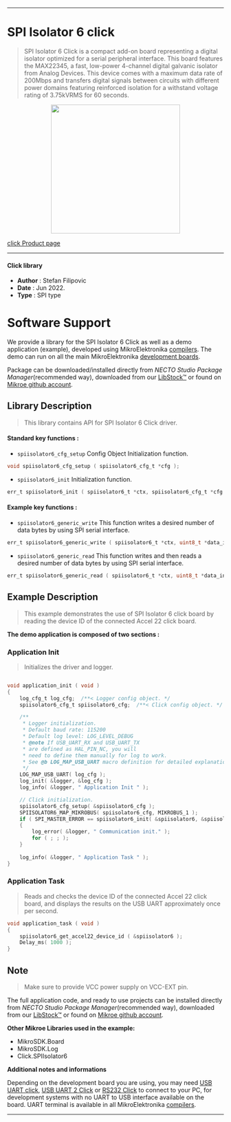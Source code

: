 
---
# SPI Isolator 6 click

> SPI Isolator 6 Click is a compact add-on board representing a digital isolator optimized for a serial peripheral interface. This board features the MAX22345, a fast, low-power 4-channel digital galvanic isolator from Analog Devices. This device comes with a maximum data rate of 200Mbps and transfers digital signals between circuits with different power domains featuring reinforced isolation for a withstand voltage rating of 3.75kVRMS for 60 seconds.

<p align="center">
  <img src="https://download.mikroe.com/images/click_for_ide/spiisolator6_click.png" height=300px>
</p>

[click Product page](https://www.mikroe.com/spi-isolator-6-click)

---


#### Click library

- **Author**        : Stefan Filipovic
- **Date**          : Jun 2022.
- **Type**          : SPI type


# Software Support

We provide a library for the SPI Isolator 6 Click
as well as a demo application (example), developed using MikroElektronika
[compilers](https://www.mikroe.com/necto-studio).
The demo can run on all the main MikroElektronika [development boards](https://www.mikroe.com/development-boards).

Package can be downloaded/installed directly from *NECTO Studio Package Manager*(recommended way), downloaded from our [LibStock&trade;](https://libstock.mikroe.com) or found on [Mikroe github account](https://github.com/MikroElektronika/mikrosdk_click_v2/tree/master/clicks).

## Library Description

> This library contains API for SPI Isolator 6 Click driver.

#### Standard key functions :

- `spiisolator6_cfg_setup` Config Object Initialization function.
```c
void spiisolator6_cfg_setup ( spiisolator6_cfg_t *cfg );
```

- `spiisolator6_init` Initialization function.
```c
err_t spiisolator6_init ( spiisolator6_t *ctx, spiisolator6_cfg_t *cfg );
```

#### Example key functions :

- `spiisolator6_generic_write` This function writes a desired number of data bytes by using SPI serial interface.
```c
err_t spiisolator6_generic_write ( spiisolator6_t *ctx, uint8_t *data_in, uint8_t in_len );
```

- `spiisolator6_generic_read` This function writes and then reads a desired number of data bytes by using SPI serial interface.
```c
err_t spiisolator6_generic_read ( spiisolator6_t *ctx, uint8_t *data_in, uint8_t in_len, uint8_t *data_out, uint8_t out_len );
```

## Example Description

> This example demonstrates the use of SPI Isolator 6 click board by reading the device ID of the connected Accel 22 click board.

**The demo application is composed of two sections :**

### Application Init

> Initializes the driver and logger.

```c

void application_init ( void )
{
    log_cfg_t log_cfg;  /**< Logger config object. */
    spiisolator6_cfg_t spiisolator6_cfg;  /**< Click config object. */

    /** 
     * Logger initialization.
     * Default baud rate: 115200
     * Default log level: LOG_LEVEL_DEBUG
     * @note If USB_UART_RX and USB_UART_TX 
     * are defined as HAL_PIN_NC, you will 
     * need to define them manually for log to work. 
     * See @b LOG_MAP_USB_UART macro definition for detailed explanation.
     */
    LOG_MAP_USB_UART( log_cfg );
    log_init( &logger, &log_cfg );
    log_info( &logger, " Application Init " );

    // Click initialization.
    spiisolator6_cfg_setup( &spiisolator6_cfg );
    SPIISOLATOR6_MAP_MIKROBUS( spiisolator6_cfg, MIKROBUS_1 );
    if ( SPI_MASTER_ERROR == spiisolator6_init( &spiisolator6, &spiisolator6_cfg ) )
    {
        log_error( &logger, " Communication init." );
        for ( ; ; );
    }
    
    log_info( &logger, " Application Task " );
}

```

### Application Task

> Reads and checks the device ID of the connected Accel 22 click board, and displays the results on the USB UART approximately once per second.

```c
void application_task ( void )
{
    spiisolator6_get_accel22_device_id ( &spiisolator6 );
    Delay_ms( 1000 );
}
```

## Note

> Make sure to provide VCC power supply on VCC-EXT pin.

The full application code, and ready to use projects can be installed directly from *NECTO Studio Package Manager*(recommended way), downloaded from our [LibStock&trade;](https://libstock.mikroe.com) or found on [Mikroe github account](https://github.com/MikroElektronika/mikrosdk_click_v2/tree/master/clicks).

**Other Mikroe Libraries used in the example:**

- MikroSDK.Board
- MikroSDK.Log
- Click.SPIIsolator6

**Additional notes and informations**

Depending on the development board you are using, you may need
[USB UART click](https://www.mikroe.com/usb-uart-click),
[USB UART 2 Click](https://www.mikroe.com/usb-uart-2-click) or
[RS232 Click](https://www.mikroe.com/rs232-click) to connect to your PC, for
development systems with no UART to USB interface available on the board. UART
terminal is available in all MikroElektronika
[compilers](https://shop.mikroe.com/compilers).

---
